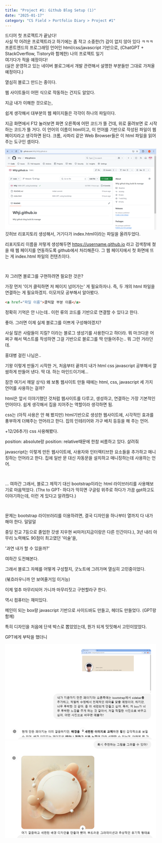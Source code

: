 ```yaml
---
title: "Project #1: Github Blog Setup (1)"
date: "2025-01-17"
category: "CS Field > Portfolio Diary > Project #1"
---
```


드디어 첫 프로젝트가 끝났다!  
사실 막 어려운 프로젝트라고 하기에는 좀 작고 소중한(?) 감이 없지 않아 있다 ㅋㅋㅋ  
프론트엔드의 프로그래밍 언어인 html/css/javascript 기반으로, (ChatGPT + StackOverflow, Tistory와 함께한) 나의 프로젝트 일기  
여기다가 적을 예정이다!  
(실은 운영하고 있는 네이버 블로그에서 개발 관련해서 설명한 부분들만 그대로 가져올 예정이다.)  

열심히 블로그 만드는 중이다.  

웹 사이트들이 어떤 식으로 작동하는 건지도 알았다.  

지금 내가 이해한 것으로는,   

쉽게 생각해서 대부분의 웹 페이지들은 각각이 하나의 파일이다.  

지금 화면에서 F12 눌러보면 화면 오른쪽에 어떤 코드가 뜰 건데, 위로 올려보면 <!doctype html> 로 시작하는 코드가 뜰 거다. 이 언어의 이름이 html이고, 이 언어를 기반으로 작성된 파일이 웹 페이지라고 생각하면 된다. 크롬, 사파리 같은 Web Browser들은 이 html 파일을 읽어주는 도구인 셈이다.  

<img src="./FileImages/project_1_github_blog_pt1_github_repo.png" alt="github_repo" width="500">  
깃허브 리포지토리 생성해서, 거기다가 index.html이라는 파일을 올려두었다.   

리포지토리 이름을 저렇게 생성해두면 https://username.github.io 라고 검색창에 쳤을 때 웹 페이지를 연동하도록 github에서 처리해준다. 그 웹 페이지에서 첫 화면에 뜨는 게 index.html 파일의 컨텐츠이다.  

​

자 그러면 블로그를 구현하려면 필요한 것은?   

가장 먼저 '이거 클릭하면 저 페이지 넘어가는' 게 필요하자나. 즉, 두 개의 html 파일을 연결하는 게 필요하겠지. 이모저모 공부해서 알아봤다.  

```html
<a href="파일 이름">클릭할 부분 이름</a> 
```
정확히 기억은 안 나는데.. 이런 류의 코드를 기반으로 연결할 수 있다고 한다.  

좋아. 그러면 이제 실제 블로그를 이쁘게 구성해야겠지?  

사실 많은 사람들이 지킬? 이라는 블로그 생성기를 사용한다고 하더라. 뭐 마크다운 어쩌구 해서 텍스트를 작성하면 그걸 기반으로 블로그를 딱 만들어주는.. 뭐 그런 거라던데.  

홍대병 걸린 나님은..  

기왕 이렇게 만들기 시작한 거, 처음부터 끝까지 내가 html css javascript 공부해서 깔쌈하게 만들어 낸다. 딱 대. 하는 마인드이기에...  

잠깐 여기서 깨알 상식) 왜 보통 웹사이트 만들 때에는 html, css, javascript 세 가지 언어를 사용하는 걸까?  

html은 앞서 이야기했던 것처럼 웹사이트를 다루고, 생성하고, 연결하는 가장 기본적인 언어이다. 쉽게 생각해서 집을 지어주는 역할이라 생각하면 됨.  

css는 (아직 사용은 안 해 봤지만) html기반으로 생성한 웹사이트에, 시각적인 효과를 풍부하게 더해주는 언어라고 한다. 집의 인테리어와 가구 배치 등등을 해 주는 언어.  

+12/26추가) css 사용해봤다.  

position: absolute랑 position: relative때문에 한참 씨름하고 있다. 살려줘  

javascript는 이렇게 만든 웹사이트에, 사용자와 인터렉티브한 요소들을 추가하고 매니징하는 언어라고 한다. 집에 일반 문 대신 자동문을 설치하고 매니징하는데 사용하는 언어.  

​

... 여하간 그래서, 블로그 제작기 대신 bootstrap이라는 html 라이브러리를 사용해보기로 마음먹었다. (Thx to GPT- 하다가 막히면 구글링 위주로 하다가 가끔 gpt하고도 이야기하는데, 이런 게 있다고 알려줬다.)  

​

문제는 bootstrap 라이브러리를 이용하려면, 결국 디자인을 하나부터 열까지 다 내가 해야 한다. 덜덜덜  

중딩 전교 7등으로 졸업한 갓생 지우현 씨마저(지금이랑은 다른 인간이다.), 3년 내리 아무리 노력해도 90점이 최고였던 '미술'을,   

'과연 내가 할 수 있을까?'  

여하간 도전해본다.  

그래서 블로그 자체를 어떻게 구성할지, 굿노트에 그려가며 열심히 고민중이었다.  

(붂흐러우니까 안 보여줄거임 이거능)  

이제 얼추 마무리되어 가니까 마무리짓고 구현할라구 한다.  

역시 컴퓨터는 재미있다.  

메인이 되는 box랑 javascript 기반으로 사이드바도 만들고, 헤더도 만들었다. (GPT랑 함께)  

특히 디자인을 처음에 단색 박스로 뽑았었는데, 뭔가 되게 밋밋해서 고민이었었다.  

GPT에게 부탁을 했더니  

<img src="./FileImages/project_1_github_blog_pt1_chatgpt_design.png" alt="chatgpt_design" width="500">
<img src="./FileImages/project_1_github_blog_pt1_chatgpt_design_2.png" alt="chatgpt_design2" width="500">